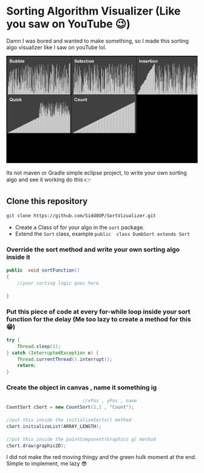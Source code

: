 # Sorting Algorithm Visualizer (Like you saw on YouTube 😉)




Damn I was bored and wanted to make something, so I made this sorting algo visualizer like I saw on youTube lol. 

![Screen shot](https://raw.githubusercontent.com/Sidd0OP/SortVizualizer/refs/heads/master/ss.png)



Its not maven or Gradle simple eclipse project, to write your own sorting algo and see it working do this 👉



## Clone this repository 
```bash
git clone https://github.com/Sidd0OP/SortVizualizer.git
```
 -  Create a Class of for your algo in the ```sort``` package.
- Extend the ```Sort``` class, example ```public  class DumbSort extends Sort```

### Override the sort method and write your own sorting algo inside it

```java
public  void sortFunction()
{
	//your sorting logic goes here

}
```
### Put this piece of code at every for-while loop inside your sort function for the delay (Me too lazy to create a method for this 😁)

```java
try {
	Thread.sleep(1);
} catch (InterruptedException e) {
	Thread.currentThread().interrupt();
	return;
}
```
### Create the object in canvas , name it something ig
```java
                            //xPos , yPos , name
CountSort cSort = new CountSort(1,1 , "Count");

//put this inside the initializeSorts() method
cSort.initializeList(ARRAY_LENGTH);

//put this inside the paintComponent(Graphics g) method
cSort.draw(graphic2D);
```

I did not make the red moving thingy and the  green hulk moment at the end. Simple to implement, me lazy 😎









